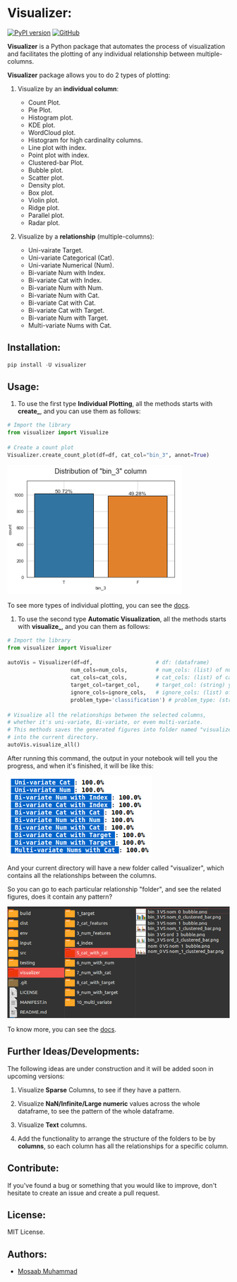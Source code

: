 # Visualizer:
[![PyPI version](https://badge.fury.io/py/entity-embeddings-categorical.svg)](https://pypi.org/project/visualizer/)
[![GitHub](https://img.shields.io/github/license/bresan/entity_embeddings_categorical.svg)](https://github.com/bresan/entity_embeddings_categorical/blob/master/LICENSE.md)

**Visualizer** is a Python package that automates the process of visualization and facilitates the plotting of any individual relationship between multiple-columns.

**Visualizer** package allows you to do 2 types of plotting:

1. Visualize by an **individual column**:
    - Count Plot.
    - Pie Plot.
    - Histogram plot.
    - KDE plot.
    - WordCloud plot.
    - Histogram for high cardinality columns.
    - Line plot with index.
    - Point plot with index.
    - Clustered-bar Plot.
    - Bubble plot.
    - Scatter plot.
    - Density plot.
    - Box plot.
    - Violin plot.
    - Ridge plot.
    - Parallel plot.
    - Radar plot.


2. Visualize by a **relationship** (multiple-columns):
     - Uni-vairate Target.
     - Uni-variate Categorical (Cat).
     - Uni-variate Numerical (Num).
     - Bi-variate Num with Index.
     - Bi-variate Cat with Index.
     - Bi-variate Num with Num.
     - Bi-variate Num with Cat.
     - Bi-variate Cat with Cat.
     - Bi-variate Cat with Target.
     - Bi-variate Num with Target.
     - Multi-variate Nums with Cat.


## Installation:
```python
pip install -U visualizer
```

## Usage:

1. To use the first type **Individual Plotting**, all the methods starts with **create_**, and you can use them as follows:
```python
# Import the library
from visualizer import Visualize

# Create a count plot
Visualizer.create_count_plot(df=df, cat_col="bin_3", annot=True)
```

![count_plot](./imgs/count_plot.png)

To see more types of individual plotting, you can see the [docs](https://mosaabmuhammed.github.io/visualizer/testing/Docs.html).

1. To use the second type **Automatic Visualization**, all the methods starts with **visualize_**, and you can them as follows:
```python
# Import the library
from visualizer import Visualizer

autoVis = Visualizer(df=df,                    # df: (dataframe)
                    num_cols=num_cols,         # num_cols: (list) of numerical columns.
                    cat_cols=cat_cols,         # cat_cols: (list) of categorical columns.
                    target_col=target_col,     # target_col: (string) your target column.
                    ignore_cols=ignore_cols,   # ignore_cols: (list) of columns to ignore.
                    problem_type='classification') # problem_type: (string) ['classification', 'regression']

# Visualize all the relationships between the selected columns,
# whether it's uni-variate, Bi-variate, or even multi-variate.
# This methods saves the generated figures into folder named "visualizer"
# into the current directory.
autoVis.visualize_all()
```


After running this command, the output in your notebook will tell you the progress, and when it's finished, it will be like this:

![progress](./imgs/progress.png)

And your current directory will have a new folder called "visualizer", which contains all the relationships between the columns.

So you can go to each particular relationship "folder", and see the related figures, does it contain any pattern?

![image-20200314105541089](./imgs/folder_structure.png)

To know more, you can see the [docs](https://mosaabmuhammed.github.io/visualizer/testing/Docs.html).



## Further Ideas/Developments:

The following ideas are under construction and it will be added soon in upcoming versions:

1. Visualize **Sparse** Columns, to see if they have a pattern.

2. Visualize **NaN/Infinite/Large numeric** values across the whole dataframe, to see the pattern of the whole dataframe.
3. Visualize **Text** columns.
4. Add the functionality to arrange the structure of the folders to be by **columns**, so each column has all the relationships for a specific column.


## Contribute:
If you've found a bug or something that you would like to improve, don't hesitate to create an issue and create a pull request.

## License:
MIT License.

## Authors:
- [Mosaab Muhammad](https://www.linkedin.com/in/mosaabmuhammed/)


